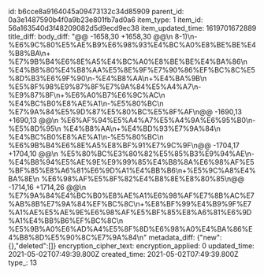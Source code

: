 id: b6cce8a9164045a09473132c34d85909
parent_id: 0a3e1487590b4f0a9b23e801fb7ad0a6
item_type: 1
item_id: 56a163540d3f48209082d5d9ecd9ec38
item_updated_time: 1619701672889
title_diff: 
body_diff: "@@ -1658,30 +1658,30 @@\\n 8-1)\\n-%E6%9C%80%E5%AE%B9%E6%98%93%E4%BC%A0%E8%BE%BE%E4%B8%BA\\n+ %E7%9B%B4%E6%8E%A5%E4%BC%A0%E8%BE%BE%E4%BA%86\\n %E4%B8%80%E4%B8%AA%E5%8E%9F%E7%90%86%EF%BC%8C%E5%8D%B3%E6%9F%90\\n-%E4%B8%AA\\n+%E4%BA%9B\\n %E5%8F%98%E9%87%8F%E7%9A%84%E5%A4%A7\\n-%E9%87%8F\\n+%E6%A0%B7%E6%9C%AC\\n %E4%BC%B0%E8%AE%A1\\n-%E5%80%BC\\n %E7%9A%84%E5%9D%87%E5%80%BC%E5%8F%AF\\n@@ -1690,13 +1690,13 @@\\n %E6%AF%94%E5%A4%A7%E5%A4%9A%E6%95%B0\\n-%E5%8D%95\\n %E4%B8%AA\\n+%E4%BD%93%E7%9A%84\\n %E4%BC%B0%E8%AE%A1\\n-%E5%80%BC\\n %E6%9B%B4%E6%8E%A5%E8%BF%91%E7%9C%9F\\n@@ -1704,17 +1704,10 @@\\n %E5%80%BC%E3%80%82%E5%85%B3%E9%94%AE\\n-%E4%B8%94%E5%AE%9E%E9%99%85%E4%B8%8A%E6%98%AF%E5%BF%85%E8%A6%81%E6%9D%A1%E4%BB%B6\\n+%E5%9C%A8%E4%BA%8E\\n %E6%98%AF%E5%8F%82%E4%B8%8E%E8%80%85\\n@@ -1714,16 +1714,26 @@\\n %E7%9A%84%E4%BC%B0%E8%AE%A1%E6%98%AF%E7%8B%AC%E7%AB%8B%E7%9A%84%EF%BC%8C\\n+%E8%BF%99%E4%B9%9F%E7%A1%AE%E5%AE%9E%E6%98%AF%E5%BF%85%E8%A6%81%E6%9D%A1%E4%BB%B6%EF%BC%8C\\n %E5%9B%A0%E6%AD%A4%E5%8F%8D%E6%98%A0%E4%BA%86%E4%B8%8D%E5%90%8C%E7%9A%84\\n"
metadata_diff: {"new":{},"deleted":[]}
encryption_cipher_text: 
encryption_applied: 0
updated_time: 2021-05-02T07:49:39.800Z
created_time: 2021-05-02T07:49:39.800Z
type_: 13